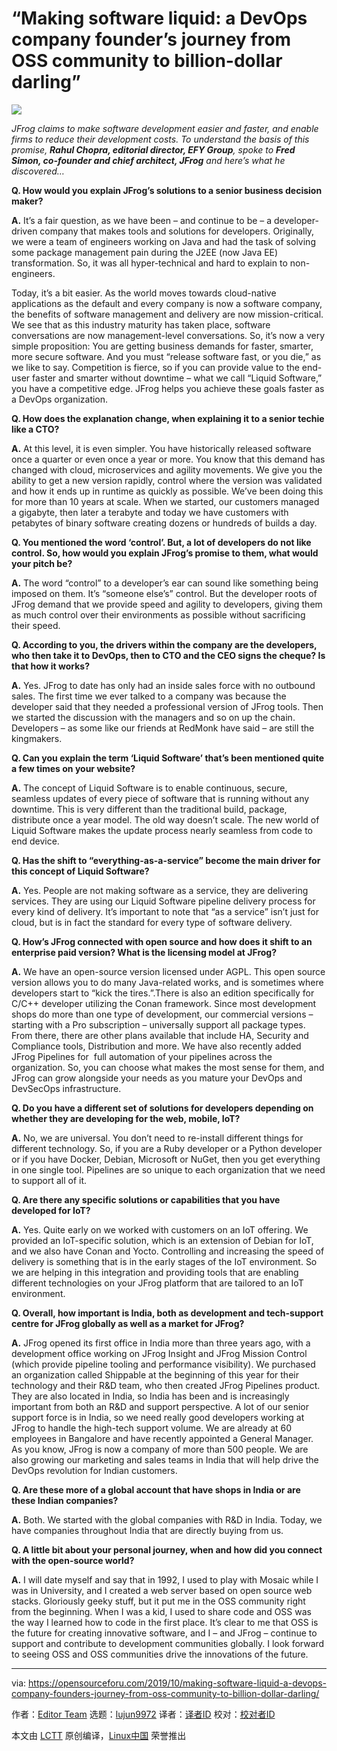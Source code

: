 [#]: collector: (lujun9972)
[#]: translator: ( )
[#]: reviewer: ( )
[#]: publisher: ( )
[#]: url: ( )
[#]: subject: (“Making software liquid: a DevOps company founder’s journey from OSS community to billion-dollar darling”)
[#]: via: (https://opensourceforu.com/2019/10/making-software-liquid-a-devops-company-founders-journey-from-oss-community-to-billion-dollar-darling/)
[#]: author: (Editor Team https://opensourceforu.com/author/editor/)

“Making software liquid: a DevOps company founder’s journey from OSS community to billion-dollar darling”
======

![][1]

_JFrog claims to make software development easier and faster, and enable firms to reduce their development costs. To understand the basis of this promise, **Rahul Chopra, editorial director, EFY Group**, spoke to **Fred Simon, co-founder and chief architect, JFrog** and here’s what he discovered…_

**Q. How would you explain JFrog’s solutions to a senior business decision maker?**

**A.** It’s a fair question, as we have been – and continue to be – a developer-driven company that makes tools and solutions for developers. Originally, we were a team of engineers working on Java and had the task of solving some package management pain during the J2EE (now Java EE) transformation. So, it was all hyper-technical and hard to explain to non-engineers.

Today, it’s a bit easier. As the world moves towards cloud-native applications as the default and every company is now a software company, the benefits of software management and delivery are now mission-critical. We see that as this industry maturity has taken place, software conversations are now management-level conversations. So, it’s now a very simple proposition: You are getting business demands for faster, smarter, more secure software. And you must “release software fast, or you die,” as we like to say. Competition is fierce, so if you can provide value to the end-user faster and smarter without downtime – what we call “Liquid Software,” you have a competitive edge. JFrog helps you achieve these goals faster as a DevOps organization.

**Q. How does the explanation change, when explaining it to a senior techie like a CTO?**

**A.** At this level, it is even simpler. You have historically released software once a quarter or even once a year or more. You know that this demand has changed with cloud, microservices and agility movements. We give you the ability to get a new version rapidly, control where the version was validated and how it ends up in runtime as quickly as possible. We’ve been doing this for more than 10 years at scale. When we started, our customers managed a gigabyte, then later a terabyte and today we have customers with petabytes of binary software creating dozens or hundreds of builds a day.

**Q. You mentioned the word ‘control’. But, a lot of developers do not like control. So, how would you explain JFrog’s promise to them, what would your pitch be?**

**A.** The word “control” to a developer’s ear can sound like something being imposed on them. It’s “someone else’s” control. But the developer roots of JFrog demand that we provide speed and agility to developers, giving them as much control over their environments as possible without sacrificing their speed.

**Q. According to you, the drivers within the company are the developers, who then take it to DevOps, then to CTO and the CEO signs the cheque? Is that how it works?**

**A.** Yes. JFrog to date has only had an inside sales force with no outbound sales. The first time we ever talked to a company was because the developer said that they needed a professional version of JFrog tools. Then we started the discussion with the managers and so on up the chain. Developers – as some like our friends at RedMonk have said – are still the kingmakers.

**Q. Can you explain the term ‘Liquid Software’ that’s been mentioned quite a few times on your website?**

**A.** The concept of Liquid Software is to enable continuous, secure, seamless updates of every piece of software that is running without any downtime. This is very different than the traditional build, package, distribute once a year model. The old way doesn’t scale. The new world of Liquid Software makes the update process nearly seamless from code to end device.

**Q. Has the shift to “everything-as-a-service” become the main driver for this concept of Liquid Software?**

**A.** Yes. People are not making software as a service, they are delivering services. They are using our Liquid Software pipeline delivery process for every kind of delivery. It’s important to note that “as a service” isn’t just for cloud, but is in fact the standard for every type of software delivery.

**Q. How’s JFrog connected with open source and how does it shift to an enterprise paid version? What is the licensing model at JFrog?**

**A.** We have an open-source version licensed under AGPL. This open source version allows you to do many Java-related works, and is sometimes where developers start to “kick the tires.”.There is also an edition specifically for C/C++ developer utilizing the Conan framework. Since most development shops do more than one type of development, our commercial versions – starting with a Pro subscription – universally support all package types. From there, there are other plans available that include HA, Security and Compliance tools, Distribution and more. We have also recently added JFrog Pipelines for  full automation of your pipelines across the organization. So, you can choose what makes the most sense for them, and JFrog can grow alongside your needs as you mature your DevOps and DevSecOps infrastructure.

**Q. Do you have a different set of solutions for developers depending on whether they are developing for the web, mobile, IoT?**

**A.** No, we are universal. You don’t need to re-install different things for different technology. So, if you are a Ruby developer or a Python developer or if you have Docker, Debian, Microsoft or NuGet, then you get everything in one single tool. Pipelines are so unique to each organization that we need to support all of it.

**Q. Are there any specific solutions or capabilities that you have developed for IoT?**

**A.** Yes. Quite early on we worked with customers on an IoT offering. We provided an IoT-specific solution, which is an extension of Debian for IoT, and we also have Conan and Yocto. Controlling and increasing the speed of delivery is something that is in the early stages of the IoT environment. So we are helping in this integration and providing tools that are enabling different technologies on your JFrog platform that are tailored to an IoT environment.

**Q. Overall, how important is India, both as development and tech-support centre for JFrog globally as well as a market for JFrog?**

**A.** JFrog opened its first office in India more than three years ago, with a development office working on JFrog Insight and JFrog Mission Control (which provide pipeline tooling and performance visibility). We purchased an organization called Shippable at the beginning of this year for their technology and their R&amp;D team, who then created JFrog Pipelines product. They are also located in India, so India has been and is increasingly important from both an R&amp;D and support perspective. A lot of our senior support force is in India, so we need really good developers working at JFrog to handle the high-tech support volume. We are already at 60 employees in Bangalore and have recently appointed a General Manager. As you know, JFrog is now a company of more than 500 people. We are also growing our marketing and sales teams in India that will help drive the DevOps revolution for Indian customers.

**Q. Are these more of a global account that have shops in India or are these Indian companies?**

**A.** Both. We started with the global companies with R&amp;D in India. Today, we have companies throughout India that are directly buying from us.

**Q. A little bit about your personal journey, when and how did you connect with the open-source world?**

**A.** I will date myself and say that in 1992, I used to play with Mosaic while I was in University, and I created a web server based on open source web stacks. Gloriously geeky stuff, but it put me in the OSS community right from the beginning. When I was a kid, I used to share code and OSS was the way I learned how to code in the first place. It’s clear to me that OSS is the future for creating innovative software, and I – and JFrog – continue to support and contribute to development communities globally. I look forward to seeing OSS and OSS communities drive the innovations of the future.

--------------------------------------------------------------------------------

via: https://opensourceforu.com/2019/10/making-software-liquid-a-devops-company-founders-journey-from-oss-community-to-billion-dollar-darling/

作者：[Editor Team][a]
选题：[lujun9972][b]
译者：[译者ID](https://github.com/译者ID)
校对：[校对者ID](https://github.com/校对者ID)

本文由 [LCTT](https://github.com/LCTT/TranslateProject) 原创编译，[Linux中国](https://linux.cn/) 荣誉推出

[a]: https://opensourceforu.com/author/editor/
[b]: https://github.com/lujun9972
[1]: https://i2.wp.com/opensourceforu.com/wp-content/uploads/2019/10/Copy-of-IMG_0219a-_39_-new.jpg?resize=350%2C472&ssl=1

